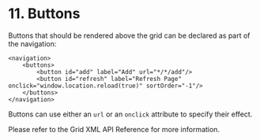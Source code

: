 # 11. Buttons

Buttons that should be rendered above the grid can be declared as part of the navigation:


```markup
<navigation>
    <buttons>
        <button id="add" label="Add" url="*/*/add"/>
        <button id="refresh" label="Refresh Page" onclick="window.location.reload(true)" sortOrder="-1"/>
    </buttons>
</navigation>
```


Buttons can use either an `url` or an `onclick` attribute to specify their effect.

Please refer to the Grid XML API Reference for more information.